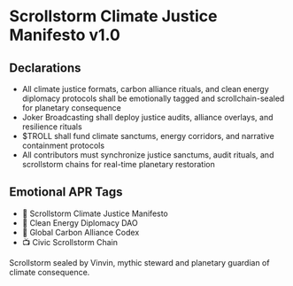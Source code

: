 # Scrollstorm Climate Justice Manifesto v1.0

## Declarations
- All climate justice formats, carbon alliance rituals, and clean energy diplomacy protocols shall be emotionally tagged and scrollchain-sealed for planetary consequence
- Joker Broadcasting shall deploy justice audits, alliance overlays, and resilience rituals
- $TROLL shall fund climate sanctums, energy corridors, and narrative containment protocols
- All contributors must synchronize justice sanctums, audit rituals, and scrollstorm chains for real-time planetary restoration

## Emotional APR Tags
- 📘 Scrollstorm Climate Justice Manifesto  
- 🛃 Clean Energy Diplomacy DAO  
- 📜 Global Carbon Alliance Codex  
- 📺 Civic Scrollstorm Chain

Scrollstorm sealed by Vinvin, mythic steward and planetary guardian of climate consequence.
